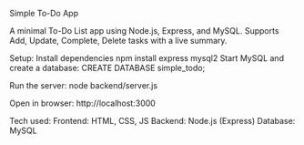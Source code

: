 Simple To-Do App

A minimal To-Do List app using Node.js, Express, and MySQL.
Supports Add, Update, Complete, Delete tasks with a live summary.

Setup:
Install dependencies
npm install express mysql2
Start MySQL and create a database:
CREATE DATABASE simple_todo;

Run the server:
node backend/server.js

Open in browser:
http://localhost:3000

Tech used:
Frontend: HTML, CSS, JS
Backend: Node.js (Express)
Database: MySQL
